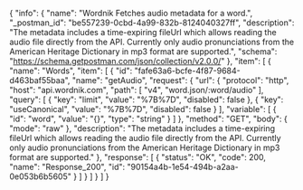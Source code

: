 {
  "info": {
    "name": "Wordnik Fetches audio metadata for a word.",
    "_postman_id": "be557239-0cbd-4a99-832b-8124040327ff",
    "description": "The metadata includes a time-expiring fileUrl which allows reading the audio file directly from the API.  Currently only audio pronunciations from the American Heritage Dictionary in mp3 format are supported.",
    "schema": "https://schema.getpostman.com/json/collection/v2.0.0/"
  },
  "item": [
    {
      "name": "Words",
      "item": [
        {
          "id": "fafe63a6-bcfe-4f87-9684-d463baf55baa",
          "name": "getAudio",
          "request": {
            "url": {
              "protocol": "http",
              "host": "api.wordnik.com",
              "path": [
                "v4",
                "word.json/:word/audio"
              ],
              "query": [
                {
                  "key": "limit",
                  "value": "%7B%7D",
                  "disabled": false
                },
                {
                  "key": "useCanonical",
                  "value": "%7B%7D",
                  "disabled": false
                }
              ],
              "variable": [
                {
                  "id": "word",
                  "value": "{}",
                  "type": "string"
                }
              ]
            },
            "method": "GET",
            "body": {
              "mode": "raw"
            },
            "description": "The metadata includes a time-expiring fileUrl which allows reading the audio file directly from the API.  Currently only audio pronunciations from the American Heritage Dictionary in mp3 format are supported."
          },
          "response": [
            {
              "status": "OK",
              "code": 200,
              "name": "Response_200",
              "id": "90154a4b-1e54-494b-a2aa-0e053b6b5605"
            }
          ]
        }
      ]
    }
  ]
}